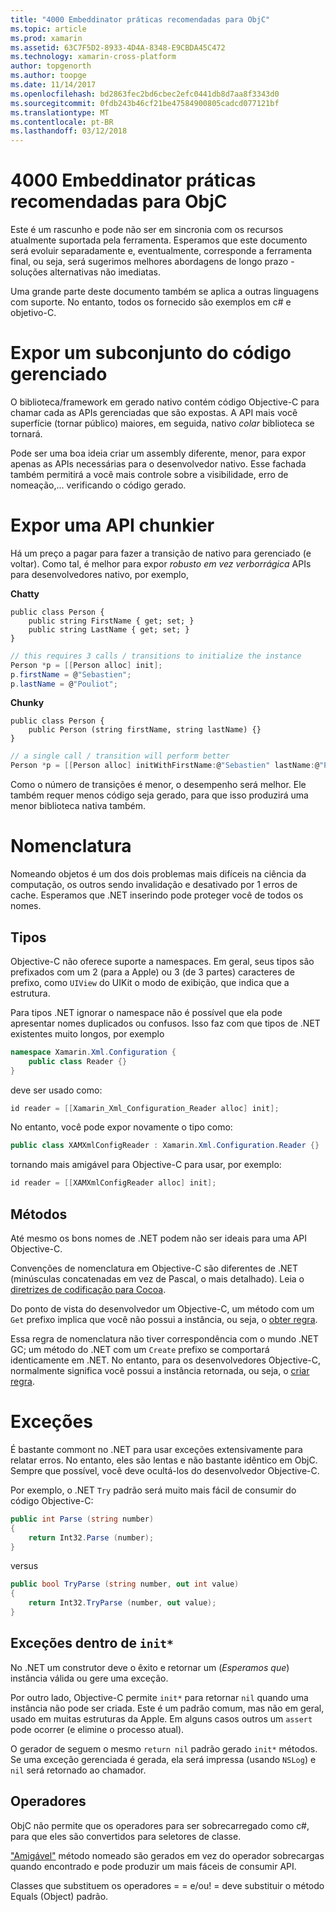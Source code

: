 ```yaml
---
title: "4000 Embeddinator práticas recomendadas para ObjC"
ms.topic: article
ms.prod: xamarin
ms.assetid: 63C7F5D2-8933-4D4A-8348-E9CBDA45C472
ms.technology: xamarin-cross-platform
author: topgenorth
ms.author: toopge
ms.date: 11/14/2017
ms.openlocfilehash: bd2863fec2bd6cbec2efc0441db8d7aa8f3343d0
ms.sourcegitcommit: 0fdb243b46cf21be47584900805cadcd077121bf
ms.translationtype: MT
ms.contentlocale: pt-BR
ms.lasthandoff: 03/12/2018
---
```

# <a name="embeddinator-4000-best-practices-for-objc"></a>4000 Embeddinator práticas recomendadas para ObjC

Este é um rascunho e pode não ser em sincronia com os recursos atualmente suportada pela ferramenta. Esperamos que este documento será evoluir separadamente e, eventualmente, corresponde a ferramenta final, ou seja, será sugerimos melhores abordagens de longo prazo - soluções alternativas não imediatas.

Uma grande parte deste documento também se aplica a outras linguagens com suporte. No entanto, todos os fornecido são exemplos em c# e objetivo-C.


# <a name="exposing-a-subset-of-the-managed-code"></a>Expor um subconjunto do código gerenciado

O biblioteca/framework em gerado nativo contém código Objective-C para chamar cada as APIs gerenciadas que são expostas. A API mais você superfície (tornar público) maiores, em seguida, nativo _colar_ biblioteca se tornará.

Pode ser uma boa ideia criar um assembly diferente, menor, para expor apenas as APIs necessárias para o desenvolvedor nativo. Esse fachada também permitirá a você mais controle sobre a visibilidade, erro de nomeação,... verificando o código gerado.


# <a name="exposing-a-chunkier-api"></a>Expor uma API chunkier

Há um preço a pagar para fazer a transição de nativo para gerenciado (e voltar). Como tal, é melhor para expor _robusto em vez verborrágica_ APIs para desenvolvedores nativo, por exemplo,

**Chatty**
```
public class Person {
    public string FirstName { get; set; }
    public string LastName { get; set; }
}
```

```csharp
// this requires 3 calls / transitions to initialize the instance
Person *p = [[Person alloc] init];
p.firstName = @"Sebastien";
p.lastName = @"Pouliot";
```

**Chunky**
```
public class Person {
    public Person (string firstName, string lastName) {}
}
```

```csharp
// a single call / transition will perform better
Person *p = [[Person alloc] initWithFirstName:@"Sebastien" lastName:@"Pouliot"];
```

Como o número de transições é menor, o desempenho será melhor. Ele também requer menos código seja gerado, para que isso produzirá uma menor biblioteca nativa também.


# <a name="naming"></a>Nomenclatura

Nomeando objetos é um dos dois problemas mais difíceis na ciência da computação, os outros sendo invalidação e desativado por 1 erros de cache. Esperamos que .NET inserindo pode proteger você de todos os nomes.

## <a name="types"></a>Tipos

Objective-C não oferece suporte a namespaces. Em geral, seus tipos são prefixados com um 2 (para a Apple) ou 3 (de 3 partes) caracteres de prefixo, como `UIView` do UIKit o modo de exibição, que indica que a estrutura.

Para tipos .NET ignorar o namespace não é possível que ela pode apresentar nomes duplicados ou confusos. Isso faz com que tipos de .NET existentes muito longos, por exemplo

```csharp
namespace Xamarin.Xml.Configuration {
    public class Reader {}
}
```

deve ser usado como:

```csharp
id reader = [[Xamarin_Xml_Configuration_Reader alloc] init];
```

No entanto, você pode expor novamente o tipo como:

```csharp
public class XAMXmlConfigReader : Xamarin.Xml.Configuration.Reader {}
```

tornando mais amigável para Objective-C para usar, por exemplo:

```csharp
id reader = [[XAMXmlConfigReader alloc] init];
```

## <a name="methods"></a>Métodos

Até mesmo os bons nomes de .NET podem não ser ideais para uma API Objective-C.

Convenções de nomenclatura em Objective-C são diferentes de .NET (minúsculas concatenadas em vez de Pascal, o mais detalhado).
Leia o [diretrizes de codificação para Cocoa](https://developer.apple.com/library/content/documentation/Cocoa/Conceptual/CodingGuidelines/Articles/NamingMethods.html#//apple_ref/doc/uid/20001282-BCIGIJJF).

Do ponto de vista do desenvolvedor um Objective-C, um método com um `Get` prefixo implica que você não possui a instância, ou seja, o [obter regra](https://developer.apple.com/library/content/documentation/CoreFoundation/Conceptual/CFMemoryMgmt/Concepts/Ownership.html#//apple_ref/doc/uid/20001148-SW1).

Essa regra de nomenclatura não tiver correspondência com o mundo .NET GC; um método do .NET com um `Create` prefixo se comportará identicamente em .NET. No entanto, para os desenvolvedores Objective-C, normalmente significa você possui a instância retornada, ou seja, o [criar regra](https://developer.apple.com/library/content/documentation/CoreFoundation/Conceptual/CFMemoryMgmt/Concepts/Ownership.html#//apple_ref/doc/uid/20001148-103029).

# <a name="exceptions"></a>Exceções

É bastante commont no .NET para usar exceções extensivamente para relatar erros. No entanto, eles são lentas e não bastante idêntico em ObjC. Sempre que possível, você deve ocultá-los do desenvolvedor Objective-C.

Por exemplo, o .NET `Try` padrão será muito mais fácil de consumir do código Objective-C:

```csharp
public int Parse (string number)
{
    return Int32.Parse (number);
}
```

versus

```csharp
public bool TryParse (string number, out int value)
{
    return Int32.TryParse (number, out value);
}
```

## <a name="exceptions-inside-init"></a>Exceções dentro de `init*`

No .NET um construtor deve o êxito e retornar um (_Esperamos que_) instância válida ou gere uma exceção.

Por outro lado, Objective-C permite `init*` para retornar `nil` quando uma instância não pode ser criada. Este é um padrão comum, mas não em geral, usado em muitas estruturas da Apple. Em alguns casos outros um `assert` pode ocorrer (e elimine o processo atual).

O gerador de seguem o mesmo `return nil` padrão gerado `init*` métodos. Se uma exceção gerenciada é gerada, ela será impressa (usando `NSLog`) e `nil` será retornado ao chamador.

## <a name="operators"></a>Operadores

ObjC não permite que os operadores para ser sobrecarregado como c#, para que eles são convertidos para seletores de classe.

["Amigável"](https://msdn.microsoft.com/en-us/library/ms229032(v=vs.110).aspx) método nomeado são gerados em vez do operador sobrecargas quando encontrado e pode produzir um mais fáceis de consumir API.

Classes que substituem os operadores = = e/ou! = deve substituir o método Equals (Object) padrão.

